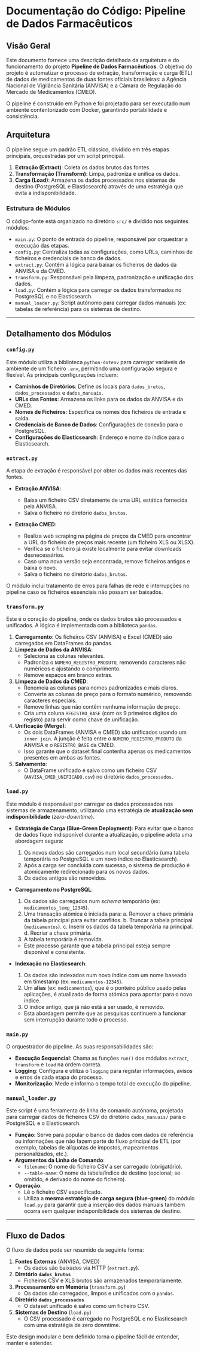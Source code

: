 # Documentação do Código: Pipeline de Dados Farmacêuticos

## Visão Geral

Este documento fornece uma descrição detalhada da arquitetura e do funcionamento do projeto **Pipeline de Dados Farmacêuticos**. O objetivo do projeto é automatizar o processo de extração, transformação e carga (ETL) de dados de medicamentos de duas fontes oficiais brasileiras: a Agência Nacional de Vigilância Sanitária (ANVISA) e a Câmara de Regulação do Mercado de Medicamentos (CMED).

O pipeline é construído em Python e foi projetado para ser executado num ambiente contentorizado com Docker, garantindo portabilidade e consistência.

## Arquitetura

O pipeline segue um padrão ETL clássico, dividido em três etapas principais, orquestradas por um script principal.

1.  **Extração (Extract)**: Coleta os dados brutos das fontes.
2.  **Transformação (Transform)**: Limpa, padroniza e unifica os dados.
3.  **Carga (Load)**: Armazena os dados processados nos sistemas de destino (PostgreSQL e Elasticsearch) através de uma estratégia que evita a indisponibilidade.

### Estrutura de Módulos

O código-fonte está organizado no diretório `src/` e dividido nos seguintes módulos:

-   `main.py`: O ponto de entrada do pipeline, responsável por orquestrar a execução das etapas.
-   `config.py`: Centraliza todas as configurações, como URLs, caminhos de ficheiros e credenciais de banco de dados.
-   `extract.py`: Contém a lógica para baixar os ficheiros de dados da ANVISA e da CMED.
-   `transform.py`: Responsável pela limpeza, padronização e unificação dos dados.
-   `load.py`: Contém a lógica para carregar os dados transformados no PostgreSQL e no Elasticsearch.
-   `manual_loader.py`: Script autónomo para carregar dados manuais (ex: tabelas de referência) para os sistemas de destino.

---

## Detalhamento dos Módulos

### `config.py`

Este módulo utiliza a biblioteca `python-dotenv` para carregar variáveis de ambiente de um ficheiro `.env`, permitindo uma configuração segura e flexível. As principais configurações incluem:

-   **Caminhos de Diretórios**: Define os locais para `dados_brutos`, `dados_processados` e `dados_manuais`.
-   **URLs das Fontes**: Armazena os links para os dados da ANVISA e da CMED.
-   **Nomes de Ficheiros**: Especifica os nomes dos ficheiros de entrada e saída.
-   **Credenciais de Banco de Dados**: Configurações de conexão para o PostgreSQL.
-   **Configurações do Elasticsearch**: Endereço e nome do índice para o Elasticsearch.

### `extract.py`

A etapa de extração é responsável por obter os dados mais recentes das fontes.

-   **Extração ANVISA**:
    -   Baixa um ficheiro CSV diretamente de uma URL estática fornecida pela ANVISA.
    -   Salva o ficheiro no diretório `dados_brutos`.

-   **Extração CMED**:
    -   Realiza web scraping na página de preços da CMED para encontrar a URL do ficheiro de preços mais recente (um ficheiro XLS ou XLSX).
    -   Verifica se o ficheiro já existe localmente para evitar downloads desnecessários.
    -   Caso uma nova versão seja encontrada, remove ficheiros antigos e baixa o novo.
    -   Salva o ficheiro no diretório `dados_brutos`.

O módulo inclui tratamento de erros para falhas de rede e interrupções no pipeline caso os ficheiros essenciais não possam ser baixados.

### `transform.py`

Este é o coração do pipeline, onde os dados brutos são processados e unificados. A lógica é implementada com a biblioteca `pandas`.

1.  **Carregamento**: Os ficheiros CSV (ANVISA) e Excel (CMED) são carregados em DataFrames do pandas.
2.  **Limpeza de Dados da ANVISA**:
    -   Seleciona as colunas relevantes.
    -   Padroniza o `NUMERO_REGISTRO_PRODUTO`, removendo caracteres não numéricos e ajustando o comprimento.
    -   Remove espaços em branco extras.
3.  **Limpeza de Dados da CMED**:
    -   Renomeia as colunas para nomes padronizados e mais claros.
    -   Converte as colunas de preço para o formato numérico, removendo caracteres especiais.
    -   Remove linhas que não contêm nenhuma informação de preço.
    -   Cria uma coluna `REGISTRO_BASE` (com os 9 primeiros dígitos do registo) para servir como chave de unificação.
4.  **Unificação (Merge)**:
    -   Os dois DataFrames (ANVISA e CMED) são unificados usando um `inner join`. A junção é feita entre o `NUMERO_REGISTRO_PRODUTO` da ANVISA e o `REGISTRO_BASE` da CMED.
    -   Isso garante que o dataset final contenha apenas os medicamentos presentes em ambas as fontes.
5.  **Salvamento**:
    -   O DataFrame unificado é salvo como um ficheiro CSV (`ANVISA_CMED_UNIFICADO.csv`) no diretório `dados_processados`.

### `load.py`

Este módulo é responsável por carregar os dados processados nos sistemas de armazenamento, utilizando uma estratégia de **atualização sem indisponibilidade** (*zero-downtime*).

-   **Estratégia de Carga (Blue-Green Deployment)**: Para evitar que o banco de dados fique indisponível durante a atualização, o pipeline adota uma abordagem segura:
    1.  Os novos dados são carregados num local secundário (uma tabela temporária no PostgreSQL e um novo índice no Elasticsearch).
    2.  Após a carga ser concluída com sucesso, o sistema de produção é atomicamente redirecionado para os novos dados.
    3.  Os dados antigos são removidos.

-   **Carregamento no PostgreSQL**:
    1.  Os dados são carregados num *schema* temporário (ex: `medicamentos_temp_12345`).
    2.  Uma transação atómica é iniciada para:
        a. Remover a chave primária da tabela principal para evitar conflitos.
        b. Truncar a tabela principal (`medicamentos`).
        c. Inserir os dados da tabela temporária na principal.
        d. Recriar a chave primária.
    3.  A tabela temporária é removida.
    - Este processo garante que a tabela principal esteja sempre disponível e consistente.

-   **Indexação no Elasticsearch**:
    1.  Os dados são indexados num novo índice com um nome baseado em timestamp (ex: `medicamentos-12345`).
    2.  Um **alias** (ex: `medicamentos`), que é o ponteiro público usado pelas aplicações, é atualizado de forma atómica para apontar para o novo índice.
    3.  O índice antigo, que já não está a ser usado, é removido.
    - Esta abordagem permite que as pesquisas continuem a funcionar sem interrupção durante todo o processo.

### `main.py`

O orquestrador do pipeline. As suas responsabilidades são:

-   **Execução Sequencial**: Chama as funções `run()` dos módulos `extract`, `transform` e `load` na ordem correta.
-   **Logging**: Configura e utiliza o `logging` para registar informações, avisos e erros de cada etapa do processo.
-   **Monitorização**: Mede e informa o tempo total de execução do pipeline.

### `manual_loader.py`

Este script é uma ferramenta de linha de comando autónoma, projetada para carregar dados de ficheiros CSV do diretório `dados_manuais/` para o PostgreSQL e o Elasticsearch.

-   **Função**: Serve para popular o banco de dados com dados de referência ou informações que não fazem parte do fluxo principal de ETL (por exemplo, tabelas de alíquotas de impostos, mapeamentos personalizados, etc.).
-   **Argumentos da Linha de Comando**:
    -   `filename`: O nome do ficheiro CSV a ser carregado (obrigatório).
    -   `--table-name`: O nome da tabela/índice de destino (opcional; se omitido, é derivado do nome do ficheiro).
-   **Operação**:
    -   Lê o ficheiro CSV especificado.
    -   Utiliza a **mesma estratégia de carga segura (blue-green)** do módulo `load.py` para garantir que a inserção dos dados manuais também ocorra sem qualquer indisponibilidade dos sistemas de destino.

---

## Fluxo de Dados

O fluxo de dados pode ser resumido da seguinte forma:

1.  **Fontes Externas** (ANVISA, CMED)
    - Os dados são baixados via HTTP (`extract.py`).
2.  **Diretório `dados_brutos`**
    - Ficheiros CSV e XLS brutos são armazenados temporariamente.
3.  **Processamento em Memória** (`transform.py`)
    - Os dados são carregados, limpos e unificados com o `pandas`.
4.  **Diretório `dados_processados`**
    - O dataset unificado é salvo como um ficheiro CSV.
5.  **Sistemas de Destino** (`load.py`)
    - O CSV processado é carregado no PostgreSQL e no Elasticsearch com uma estratégia de zero downtime.

Este design modular e bem definido torna o pipeline fácil de entender, manter e estender.